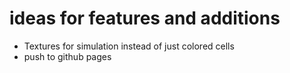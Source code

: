 

# ideas for features and additions

* Textures for simulation instead of just colored cells
* push to github pages


